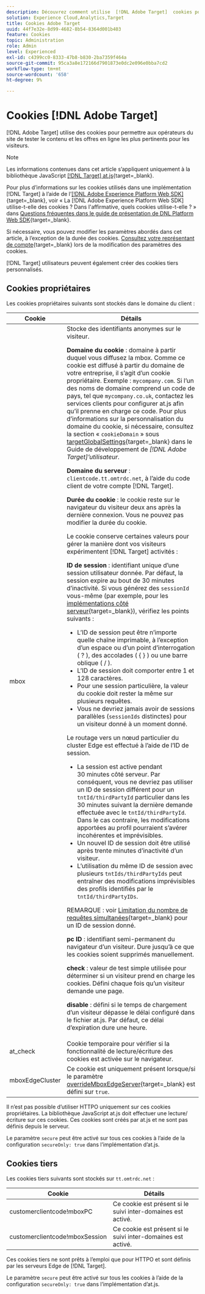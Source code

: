 ```yaml
---
description: Découvrez comment utilise  [!DNL Adobe Target]  cookies pour permettre aux opérateurs du site web de tester le contenu et les offres en ligne les plus pertinents pour les visiteurs.
solution: Experience Cloud,Analytics,Target
title: Cookies Adobe Target
uuid: 44f7e32e-8d99-4682-8b54-8364d001b403
feature: Cookies
topic: Administration
role: Admin
level: Experienced
exl-id: c4399cc0-8333-47b8-b830-2ba7359f464a
source-git-commit: 95ca3a8e172166d7901873e0dc2e096e0bba7cd2
workflow-type: tm+mt
source-wordcount: '658'
ht-degree: 9%

---
```


# Cookies [!DNL Adobe Target]

[!DNL Adobe Target] utilise des cookies pour permettre aux opérateurs du site de tester le contenu et les offres en ligne les plus pertinents pour les visiteurs.

>[!NOTE]
>
>Les informations contenues dans cet article s’appliquent uniquement à la bibliothèque JavaScript [[!DNL Target] at.js](https://experienceleague.adobe.com/docs/target-dev/developer/client-side/at-js-implementation/functions-overview/targetglobalsettings.html){target=_blank}.
>
>Pour plus d’informations sur les cookies utilisés dans une implémentation [!DNL Target] à l’aide de l’[[!DNL Adobe Experience Platform Web SDK]](https://experienceleague.adobe.com/docs/experience-platform/edge/home.html?lang=fr){target=_blank}, voir « La [!DNL Adobe Experience Platform Web SDK] utilise-t-elle des cookies ? Dans l&#39;affirmative, quels cookies utilise-t-elle ? » dans [Questions fréquentes dans le guide de présentation de DNL Platform Web SDK](https://experienceleague.adobe.com/docs/experience-platform/edge/web-sdk-faq.html){target=_blank}.
>
>Si nécessaire, vous pouvez modifier les paramètres abordés dans cet article, à l’exception de la durée des cookies. [Consultez votre représentant de compte](https://experienceleague.adobe.com/docs/target/using/cmp-resources-and-contact-information.html){target=_blank} lors de la modification des paramètres des cookies.
>
>[!DNL Target] utilisateurs peuvent également créer des cookies tiers personnalisés.

## Cookies propriétaires

Les cookies propriétaires suivants sont stockés dans le domaine du client :

| Cookie | Détails |
| --- | --- |
| mbox | Stocke des identifiants anonymes sur le visiteur.<P>**Domaine du cookie** : domaine à partir duquel vous diffusez la mbox. Comme ce cookie est diffusé à partir du domaine de votre entreprise, il s’agit d’un cookie propriétaire. Exemple : `mycompany.com`. Si l’un des noms de domaine comprend un code de pays, tel que `mycompany.co.uk`, contactez les services clients pour configurer at.js afin qu’il prenne en charge ce code. Pour plus d’informations sur la personnalisation du domaine du cookie, si nécessaire, consultez la section « `cookieDomain` » sous [targetGlobalSettings](https://experienceleague.adobe.com/docs/target-dev/developer/client-side/at-js-implementation/functions-overview/targetglobalsettings.html){target=_blank} dans le Guide de développement de *[!DNL Adobe Target]’utilisateur*.<P>**Domaine du serveur** : `clientcode.tt.omtrdc.net`, à l’aide du code client de votre compte [!DNL Target].<P>**Durée du cookie** : le cookie reste sur le navigateur du visiteur deux ans après la dernière connexion. Vous ne pouvez pas modifier la durée du cookie.<P>Le cookie conserve certaines valeurs pour gérer la manière dont vos visiteurs expérimentent [!DNL Target] activités :<P>**ID de session** : identifiant unique d’une session utilisateur donnée. Par défaut, la session expire au bout de 30 minutes d’inactivité. Si vous générez des `sessionId` vous-même (par exemple, pour les [implémentations côté serveur](https://experienceleague.adobe.com/docs/target-dev/developer/server-side/server-side-overview.html){target=_blank}), vérifiez les points suivants :<ul><li>L’ID de session peut être n’importe quelle chaîne imprimable, à l’exception d’un espace ou d’un point d’interrogation ( ? ), des accolades ( { } ) ou une barre oblique ( / ).</li><li>L’ID de session doit comporter entre 1 et 128 caractères.</li><li>Pour une session particulière, la valeur du cookie doit rester la même sur plusieurs requêtes.</li><li>Vous ne devriez jamais avoir de sessions parallèles (`sessionIds` distinctes) pour un visiteur donné à un moment donné.</li></ul>Le routage vers un nœud particulier du cluster Edge est effectué à l’aide de l’ID de session.<ul><li>La session est active pendant 30 minutes côté serveur. Par conséquent, vous ne devriez pas utiliser un ID de session différent pour un `tntId/thirdPartyId` particulier dans les 30 minutes suivant la dernière demande effectuée avec le `tntId/thirdPartyId`. Dans le cas contraire, les modifications apportées au profil pourraient s’avérer incohérentes et imprévisibles.</li><li>Un nouvel ID de session doit être utilisé après trente minutes d’inactivité d’un visiteur.</li><li>L’utilisation du même ID de session avec plusieurs `tntIds/thirdPartyIds` peut entraîner des modifications imprévisibles des profils identifiés par le `tntId/thirdPartyIDs`.</li></ul>REMARQUE : voir [Limitation du nombre de requêtes simultanées](https://experienceleague.adobe.com/docs/target/using/troubleshoot/target-limits.html?lang=fr#content-delivery){target=_blank} pour un ID de session donné.<P>**pc ID** : identifiant semi-permanent du navigateur d’un visiteur. Dure jusqu’à ce que les cookies soient supprimés manuellement.<P>**check** : valeur de test simple utilisée pour déterminer si un visiteur prend en charge les cookies. Défini chaque fois qu’un visiteur demande une page.<P>**disable** : défini si le temps de chargement d’un visiteur dépasse le délai configuré dans le fichier at.js. Par défaut, ce délai d’expiration dure une heure. |
| at_check | Cookie temporaire pour vérifier si la fonctionnalité de lecture/écriture des cookies est activée sur le navigateur. |
| mboxEdgeCluster | Ce cookie est uniquement présent lorsque/si le paramètre [overrideMboxEdgeServer](https://experienceleague.adobe.com/docs/target-dev/developer/client-side/at-js-implementation/functions-overview/targetglobalsettings.html){target=_blank} est défini sur `true`. |

Il n’est pas possible d’utiliser HTTPO uniquement sur ces cookies propriétaires. La bibliothèque JavaScript at.js doit effectuer une lecture/écriture sur ces cookies. Ces cookies sont créés par at.js et ne sont pas définis depuis le serveur.

Le paramètre `secure` peut être activé sur tous ces cookies à l’aide de la configuration `secureOnly: true` dans l’implémentation d’at.js.

## Cookies tiers

Les cookies tiers suivants sont stockés sur `tt.omtrdc.net` :

| Cookie | Détails |
| --- | --- |
| customerclientcode!mboxPC | Ce cookie est présent si le suivi inter-domaines est activé. |
| customerclientcode!mboxSession | Ce cookie est présent si le suivi inter-domaines est activé. |

Ces cookies tiers ne sont prêts à l’emploi que pour HTTPO et sont définis par les serveurs Edge de [!DNL Target].

Le paramètre `secure` peut être activé sur tous les cookies à l’aide de la configuration `secureOnly: true` dans l’implémentation d’at.js.